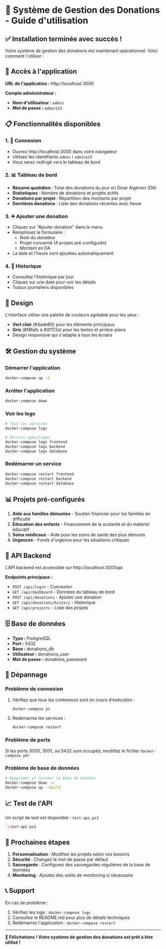 # 🎉 Système de Gestion des Donations - Guide d'utilisation

## ✅ Installation terminée avec succès !

Votre système de gestion des donations est maintenant opérationnel. Voici comment l'utiliser :

## 🚀 Accès à l'application

**URL de l'application :** http://localhost:3000

**Compte administrateur :**
- **Nom d'utilisateur :** `admin`
- **Mot de passe :** `admin123`

## 📋 Fonctionnalités disponibles

### 1. 🔐 Connexion
- Ouvrez http://localhost:3000 dans votre navigateur
- Utilisez les identifiants `admin` / `admin123`
- Vous serez redirigé vers le tableau de bord

### 2. 📊 Tableau de bord
- **Résumé quotidien** : Total des donations du jour en Dinar Algérien (DA)
- **Statistiques** : Nombre de donations et projets actifs
- **Donations par projet** : Répartition des montants par projet
- **Dernières donations** : Liste des donations récentes avec heure

### 3. ➕ Ajouter une donation
- Cliquez sur "Ajouter donation" dans le menu
- Remplissez le formulaire :
  - Nom du donateur
  - Projet concerné (4 projets pré-configurés)
  - Montant en DA
- La date et l'heure sont ajoutées automatiquement

### 4. 📅 Historique
- Consultez l'historique par jour
- Cliquez sur une date pour voir les détails
- Totaux journaliers disponibles

## 🎨 Design

L'interface utilise une palette de couleurs agréable pour les yeux :
- **Vert clair** (#4ade80) pour les éléments principaux
- **Gris** (#f8fafc à #0f172a) pour les textes et arrière-plans
- Design responsive qui s'adapte à tous les écrans

## 🛠️ Gestion du système

### Démarrer l'application
```bash
docker-compose up -d
```

### Arrêter l'application
```bash
docker-compose down
```

### Voir les logs
```bash
# Tous les services
docker-compose logs

# Service spécifique
docker-compose logs frontend
docker-compose logs backend
docker-compose logs database
```

### Redémarrer un service
```bash
docker-compose restart frontend
docker-compose restart backend
docker-compose restart database
```

## 📊 Projets pré-configurés

1. **Aide aux familles démunies** - Soutien financier pour les familles en difficulté
2. **Éducation des enfants** - Financement de la scolarité et du matériel éducatif
3. **Soins médicaux** - Aide pour les soins de santé des plus démunis
4. **Urgences** - Fonds d'urgence pour les situations critiques

## 🔧 API Backend

L'API backend est accessible sur http://localhost:3001/api

**Endpoints principaux :**
- `POST /api/login` - Connexion
- `GET /api/dashboard` - Données du tableau de bord
- `POST /api/donations` - Ajouter une donation
- `GET /api/donations/history` - Historique
- `GET /api/projects` - Liste des projets

## 🗄️ Base de données

- **Type :** PostgreSQL
- **Port :** 5432
- **Base :** donations_db
- **Utilisateur :** donations_user
- **Mot de passe :** donations_password

## 🐛 Dépannage

### Problème de connexion
1. Vérifiez que tous les conteneurs sont en cours d'exécution :
   ```bash
   docker-compose ps
   ```

2. Redémarrez les services :
   ```bash
   docker-compose restart
   ```

### Problème de ports
Si les ports 3000, 3001, ou 5432 sont occupés, modifiez le fichier `docker-compose.yml`

### Problème de base de données
```bash
# Supprimer et recréer la base de données
docker-compose down -v
docker-compose up --build
```

## 📈 Test de l'API

Un script de test est disponible : `test-api.ps1`
```bash
.\test-api.ps1
```

## 🎯 Prochaines étapes

1. **Personnalisation** : Modifiez les projets selon vos besoins
2. **Sécurité** : Changez le mot de passe par défaut
3. **Sauvegarde** : Configurez des sauvegardes régulières de la base de données
4. **Monitoring** : Ajoutez des outils de monitoring si nécessaire

## 📞 Support

En cas de problème :
1. Vérifiez les logs : `docker-compose logs`
2. Consultez le README.md pour plus de détails techniques
3. Redémarrez l'application : `docker-compose restart`

---

**🎉 Félicitations ! Votre système de gestion des donations est prêt à être utilisé !**
